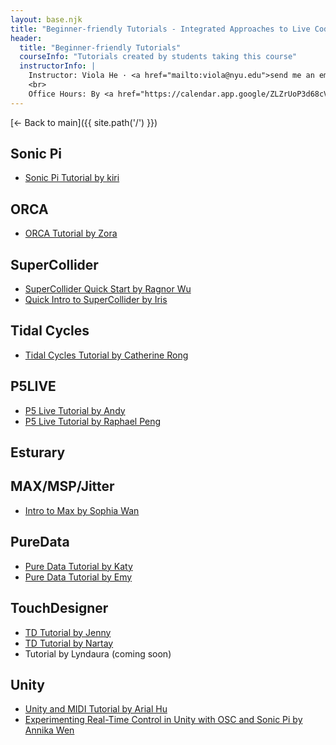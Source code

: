 ```yaml
---
layout: base.njk
title: "Beginner-friendly Tutorials - Integrated Approaches to Live Coding"
header:
  title: "Beginner-friendly Tutorials"
  courseInfo: "Tutorials created by students taking this course"
  instructorInfo: |
    Instructor: Viola He · <a href="mailto:viola@nyu.edu">send me an email</a>
    <br>
    Office Hours: By <a href="https://calendar.app.google/ZLZrUoP3d68cVgNh8" target="_blank">appointment</a><br>
---
```


[← Back to main]({{ site.path('/') }})

## Sonic Pi
- [Sonic Pi Tutorial by kiri](https://cat-rest-d13.notion.site/Sonic-Pi-1d0aa442988a80f081f7f651b5dc0f8e)

## ORCA
- [ORCA Tutorial by Zora](https://docs.google.com/presentation/d/1jbpw0tKpvTZ0gNafQsXk2VDOBroMQOvv6Jv3Umg5aAQ/edit#slide=id.g34a9965aa3a_0_0)

## SuperCollider
- [SuperCollider Quick Start by Ragnor Wu](https://www.notion.so/SuperCollider-Quick-Start-Tutorial-1d3d6509a2e58023b99ce8352a4c8ce8?pvs=4)
- [Quick Intro to SuperCollider by Iris](https://docs.google.com/document/d/1JiyV1Oqjl2IdgEfj6MOvGxsYKtfFUBldZF6CV9VugQI/edit?tab=t.0)

## Tidal Cycles
- [Tidal Cycles Tutorial by Catherine Rong](https://capable-fifth-b2f.notion.site/TidalCycles-1d0542b7e2b680f0a5eee69232bf3b04)

## P5LIVE
- [P5 Live Tutorial by Andy](https://tricolor-crib-a0e.notion.site/p5Live-Tutorial-1d009542f46380fd9f7ef0126087f140)
- [P5 Live Tutorial by Raphael Peng](https://wp.nyu.edu/nyushanghai-boyan/2025/04/08/ialc-p5-live-tutorial/)

## Esturary

## MAX/MSP/Jitter
- [Intro to Max by Sophia Wan](https://docs.google.com/presentation/d/1REcqbLSSmWGcT4e7bNEOj1ApTd48seQtNu10ZntfR98/edit?usp=sharing)

## PureData
- [Pure Data Tutorial by Katy](https://sites.google.com/nyu.edu/katy-wang-nyushanghai/live-coding/puredata)
- [Pure Data Tutorial by Emy](https://emybayar.notion.site/tutorial-1cdb435b100680df92ccc9b5975e3c77)

## TouchDesigner
- [TD Tutorial by Jenny](https://sites.google.com/nyu.edu/jieyintan/live-coding/tutorial)
- [TD Tutorial by Nartay](https://www.notion.so/TOUCHDESIGNER-TUTORIAL-1ada3215ce5e800dadfcf0c7ef955399)
- Tutorial by Lyndaura (coming soon)

## Unity
- [Unity and MIDI Tutorial by Arial Hu](https://aboard-garnet-034.notion.site/UNITY-MIDIMIX-Tutorial-follow-the-comments-beside-1d051d0f3a3180f1ac59f0f2807157b1)
- [Experimenting Real-Time Control in Unity with OSC and Sonic Pi by Annika Wen](https://fern-protocol-455.notion.site/Experimenting-Real-Time-Control-in-Unity-with-OSC-and-Sonic-Pi-1cf2e3b1aeec8016ba15dee343e79b16?pvs=4)
